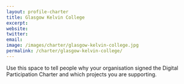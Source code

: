 ```yaml
---
layout: profile-charter
title: Glasgow Kelvin College
excerpt: 
website: 
twitter: 
email: 
image: /images/charter/glasgow-kelvin-college.jpg
permalink: /charter/glasgow-kelvin-college/
---
```


Use this space to tell people why your organisation signed the Digital Participation Charter and which projects you are supporting.